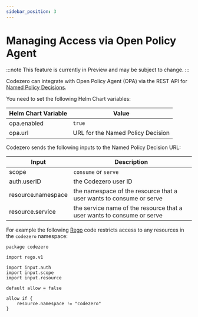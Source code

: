 ```yaml
---
sidebar_position: 3
---
```


# Managing Access via Open Policy Agent

:::note
This feature is currently in Preview and may be subject to change.
:::

Codezero can integrate with Open Policy Agent (OPA) via the REST API for [Named Policy Decisions](https://www.openpolicyagent.org/docs/latest/integration/#named-policy-decisions).

You need to set the following Helm Chart variables:

| Helm Chart Variable | Value                             |
| ------------------- | --------------------------------- |
| opa.enabled         | `true`                            |
| opa.url             | URL for the Named Policy Decision |

Codezero sends the following inputs to the Named Policy Decision URL:

| Input              | Description                                                            |
| ------------------ | ---------------------------------------------------------------------- |
| scope              | `consume` or `serve`                                                   |
| auth.userID        | the Codezero user ID                                                   |
| resource.namespace | the namespace of the resource that a user wants to consume or serve    |
| resource.service   | the service name of the resource that a user wants to consume or serve |

For example the following [Rego](https://www.openpolicyagent.org/docs/latest/policy-language/) code restricts access to any resources in the `codezero` namespace:

```rego
package codezero

import rego.v1

import input.auth
import input.scope
import input.resource

default allow = false

allow if {
    resource.namespace != "codezero"
}
```
